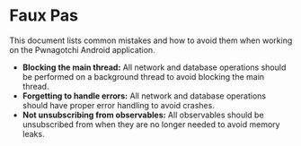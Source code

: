 # Faux Pas

This document lists common mistakes and how to avoid them when working on the Pwnagotchi Android application.

*   **Blocking the main thread:** All network and database operations should be performed on a background thread to avoid blocking the main thread.
*   **Forgetting to handle errors:** All network and database operations should have proper error handling to avoid crashes.
*   **Not unsubscribing from observables:** All observables should be unsubscribed from when they are no longer needed to avoid memory leaks.
